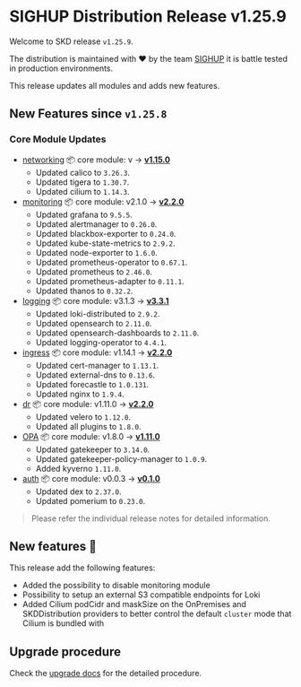 # SIGHUP Distribution Release v1.25.9

Welcome to SKD release `v1.25.9`.

The distribution is maintained with ❤️ by the team [SIGHUP](https://sighup.io/) it is battle tested in production environments.

This release updates all modules and adds new features.

## New Features since `v1.25.8`

### Core Module Updates

- [networking](https://github.com/sighupio/fury-kubernetes-networking) 📦 core module: v -> [**v1.15.0**](https://github.com/sighupio/fury-kubernetes-networking/releases/tag/v1.15.0)
  - Updated calico to `3.26.3`.
  - Updated tigera to `1.30.7`.
  - Updated cilium to `1.14.3`.
- [monitoring](https://github.com/sighupio/fury-kubernetes-monitoring) 📦 core module: v2.1.0 -> [**v2.2.0**](https://github.com/sighupio/fury-kubernetes-monitoring/releases/tag/v2.2.0)
  - Updated grafana to `9.5.5`.
  - Updated alertmanager to `0.26.0`.
  - Updated blackbox-exporter to `0.24.0`.
  - Updated kube-state-metrics to `2.9.2`.
  - Updated node-exporter to `1.6.0`.
  - Updated prometheus-operator to `0.67.1`.
  - Updated prometheus to `2.46.0`.
  - Updated prometheus-adapter to `0.11.1`.
  - Updated thanos to `0.32.2`.
- [logging](https://github.com/sighupio/fury-kubernetes-logging) 📦 core module: v3.1.3 -> [**v3.3.1**](https://github.com/sighupio/fury-kubernetes-logging/releases/tag/v3.3.1)
  - Updated loki-distributed to `2.9.2`.
  - Updated opensearch to `2.11.0`.
  - Updated opensearch-dashboards to `2.11.0`.
  - Updated logging-operator to `4.4.1`.
- [ingress](https://github.com/sighupio/fury-kubernetes-ingress) 📦 core module: v1.14.1 -> [**v2.2.0**](https://github.com/sighupio/fury-kubernetes-ingress/releases/tag/v2.2.0)
  - Updated cert-manager to `1.13.1`.
  - Updated external-dns to `0.13.6`.
  - Updated forecastle to `1.0.131`.
  - Updated nginx to `1.9.4`.
- [dr](https://github.com/sighupio/fury-kubernetes-dr) 📦 core module: v1.11.0 -> [**v2.2.0**](https://github.com/sighupio/fury-kubernetes-dr/releases/tag/v2.2.0)
  - Updated velero to `1.12.0`.
  - Updated all plugins to `1.8.0`.
- [OPA](https://github.com/sighupio/fury-kubernetes-opa) 📦 core module: v1.8.0 -> [**v1.11.0**](https://github.com/sighupio/fury-kubernetes-opa/releases/tag/v1.11.0)
  - Updated gatekeeper to `3.14.0`.
  - Updated gatekeeper-policy-manager to `1.0.9`.
  - Added kyverno `1.11.0`.
- [auth](https://github.com/sighupio/fury-kubernetes-auth) 📦 core module: v0.0.3 -> [**v0.1.0**](https://github.com/sighupio/fury-kubernetes-auth/releases/tag/v0.1.0)
  - Updated dex to `2.37.0`.
  - Updated pomerium to `0.23.0`.
> Please refer the individual release notes for detailed information.


## New features 🌟

This release add the following features:

- Added the possibility to disable monitoring module
- Possibility to setup an external S3 compatible endpoints for Loki
- Added Cilium podCidr and maskSize on the OnPremises and SKDDistribution providers to better control the default `cluster` mode that Cilium is bundled with


## Upgrade procedure

Check the [upgrade docs](https://github.com/sighupio/furyctl/tree/develop/docs/upgrades/kfd) for the detailed procedure.

